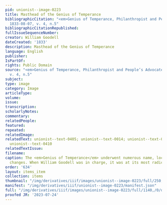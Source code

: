 ```yaml
---
pid: unionist--image-0223
title: Masthead of the Genius of Temperance
bibliographicCitation: "<em>Genius of Temperance, Philanthropist and People’s Advocate</em>
  1833-08-07, v. 4, n.5"
bibliographicCitationRepublished: 
fullIssueSequenceNumber: 
creator: William Goodell
dateCreated: '1833'
description: Masthead of the Genius of Temperance
language: English
publisher: 
IsPartOf: 
rights: Public Domain
source: "<em>Genius of Temperance, Philanthropist and People’s Advocate</em> 1833-08-07,
  v. 4, n.5"
subject: 
type: image
category: Image
articleType: 
volume: 
issue: 
transcription: 
scholarlyNotes: 
commentary: 
relatedPeople: 
featured: 
repeated: 
relatedImage: 
relatedText: unionist--text-0405; unionist--text-0014; unionist--text-0406; unionist--text-0407;
  unionist--text-0410
relatedTextIssue: 
filename: 
caption: The <em>Genius of Temperance</em> underwent numerous name, location and editorial
  changes. When William Goodell was in charge, it was at its most radical.
order: '634'
layout: items_item
collection: items
thumbnail: "/img/derivatives/iiif/images/unionist--image-0223/full/250,/0/default.jpg"
manifest: "/img/derivatives/iiif/unionist--image-0223/manifest.json"
full: "/img/derivatives/iiif/images/unionist--image-0223/full/1140,/0/default.jpg"
proofed JR: '2023-07-24'
---
```

